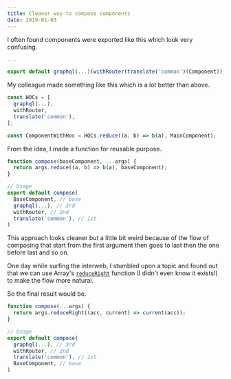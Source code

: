 ```yaml
---
title: Cleaner way to compose components
date: 2019-01-03
---
```


I often found components were exported like this which look very confusing.

```js
...

export default graphql(...)(withRouter(translate('common')(Component)))

```

My colleague made something like this which is a lot better than above.

```js
const HOCs = [
  graphql(...),
  withRouter,
  translate('common'),
];

const ComponentWithHoc = HOCs.reduce((a, b) => b(a), MainComponent);

```

From the idea, I made a function for reusable purpose.

```js
function compose(baseComponent, ...args) {
  return args.reduce((a, b) => b(a), baseComponent);
}

// Usage
export default compose(
  BaseComponent, // base
  graphql(...), // 3rd
  withRouter, // 2nd
  translate('common'), // 1st
)

```

This approach looks cleaner but a little bit weird because of the flow of composing that start from the first argument then goes to last then the one before last and so on.

One day while surfing the interweb, I stumbled upon a topic and found out that we can use Array's [`reduceRight`](https://developer.mozilla.org/en-US/docs/Web/JavaScript/Reference/Global_Objects/Array/reduceRight) function (I didn't even know it exists!) to make the flow more natural.

So the final result would be.
```js
function compose(...args) {
  return args.reduceRight((acc, current) => current(acc));
}

// Usage
export default compose(
  graphql(...), // 3rd
  withRouter, // 2nd
  translate('common'), // 1st
  BaseComponent, // base
)

```
